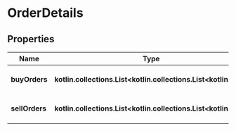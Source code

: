
# OrderDetails

## Properties
Name | Type | Description | Notes
------------ | ------------- | ------------- | -------------
**buyOrders** | **kotlin.collections.List&lt;kotlin.collections.List&lt;kotlin.Int&gt;&gt;** | Buy orders for this asset |  [optional]
**sellOrders** | **kotlin.collections.List&lt;kotlin.collections.List&lt;kotlin.Int&gt;&gt;** | Sell orders for this asset |  [optional]



